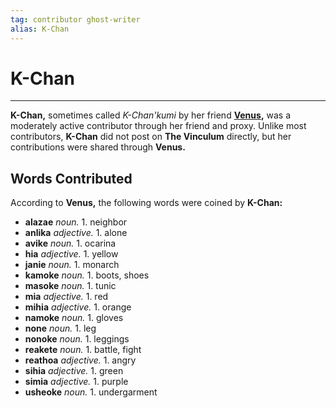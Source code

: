 ```yaml
---
tag: contributor ghost-writer
alias: K-Chan
---
```

# K-Chan
---
**K-Chan,** sometimes called _K-Chan'kumi_ by her friend **[Venus](contributors/venus),** was a moderately active contributor through her friend and proxy. Unlike most contributors, **K-Chan** did not post on **The Vinculum** directly, but her contributions were shared through **Venus.**

## Words Contributed

According to **Venus,** the following words were coined by **K-Chan:**

+ **alazae** _noun._ 1. neighbor
+ **anlika** _adjective._ 1. alone
+ **avike** _noun._ 1. ocarina
+ **hia** _adjective._ 1. yellow
+ **janie** _noun._ 1. monarch
+ **kamoke** _noun._ 1. boots, shoes
+ **masoke** _noun._ 1. tunic
+ **mia** _adjective._ 1. red
+ **mihia** _adjective._ 1. orange
+ **namoke** _noun._ 1. gloves
+ **none** _noun._ 1. leg
+ **nonoke** _noun._ 1. leggings
+ **reakete** _noun._ 1. battle, fight
+ **reathoa** _adjective._ 1. angry
+ **sihia** _adjective._ 1. green
+ **simia** _adjective._ 1. purple
+ **usheoke** _noun._ 1. undergarment
